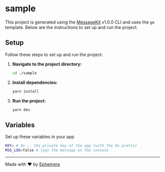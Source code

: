 # sample

This project is generated using the [MessageKit](https://message-kit.vercel.app) v1.0.0 CLI and uses the `gm` template. Below are the instructions to set up and run the project.

## Setup

Follow these steps to set up and run the project:

1. **Navigate to the project directory:**
    ```sh
    cd ./sample
    ```

2. **Install dependencies:**
    ```sh
    yarn install
    ```

3. **Run the project:**
    ```sh
    yarn dev
    ```


## Variables

Set up these variables in your app

```sh
KEY= # 0x... the private key of the app (with the 0x prefix)
MSG_LOG=false # logs the message on the console
```

---
Made with ❤️ by [Ephemera](https://ephemerahq.com)
